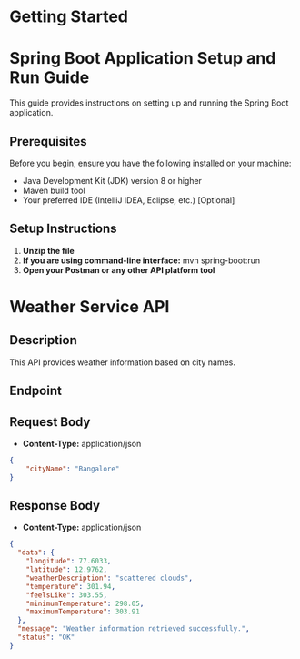 # Getting Started

# Spring Boot Application Setup and Run Guide

This guide provides instructions on setting up and running the Spring Boot application.

## Prerequisites

Before you begin, ensure you have the following installed on your machine:

- Java Development Kit (JDK) version 8 or higher
- Maven build tool
- Your preferred IDE (IntelliJ IDEA, Eclipse, etc.) [Optional]

## Setup Instructions

1. **Unzip the file**
2. **If you are using command-line interface:**
   mvn spring-boot:run
3. **Open your Postman or any other API platform tool**

# Weather Service API

## Description

This API provides weather information based on city names.

## Endpoint


## Request Body

- **Content-Type:** application/json

```json
{
    "cityName": "Bangalore"
}
```

## Response Body

- **Content-Type:** application/json

```json
{
  "data": {
    "longitude": 77.6033,
    "latitude": 12.9762,
    "weatherDescription": "scattered clouds",
    "temperature": 301.94,
    "feelsLike": 303.55,
    "minimumTemperature": 298.05,
    "maximumTemperature": 303.91
  },
  "message": "Weather information retrieved successfully.",
  "status": "OK"
}
```


